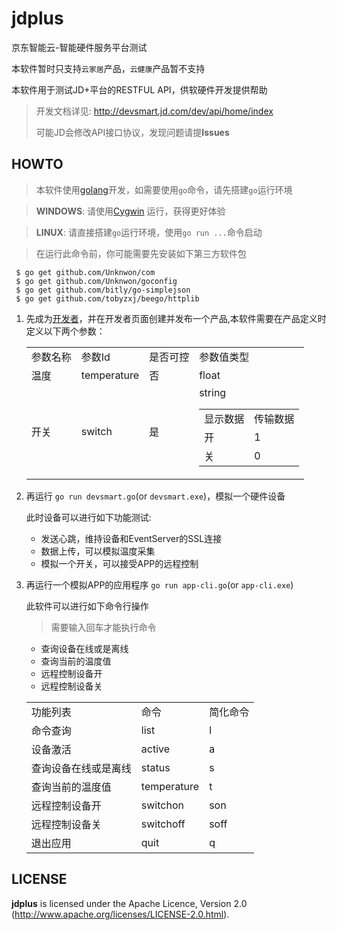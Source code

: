 jdplus
======

京东智能云-智能硬件服务平台测试 

本软件暂时只支持`云家居`产品，`云健康`产品暂不支持

本软件用于测试JD+平台的RESTFUL API，供软硬件开发提供帮助

>开发文档详见: http://devsmart.jd.com/dev/api/home/index
>
>可能JD会修改API接口协议，发现问题请提**Issues**

## HOWTO

> 本软件使用[golang](http://golang.org/doc/install)开发，如需要使用`go`命令，请先搭建`go`运行环境

> **WINDOWS**: 请使用[Cygwin](http://www.cygwin.com/) 运行，获得更好体验

> **LINUX**: 请直接搭建`go`运行环境，使用`go run ...`命令启动

>在运行此命令前，你可能需要先安装如下第三方软件包
>
	 $ go get github.com/Unknwon/com
	 $ go get github.com/Unknwon/goconfig
	 $ go get github.com/bitly/go-simplejson 
	 $ go get github.com/tobyzxj/beego/httplib	 

1. 先成为[开发者](http://devsmart.jd.com/dev/index "JD+开发者")，并在开发者页面创建并发布一个产品,本软件需要在产品定义时定义以下两个参数：
	<table>
		<tr>
			<td>参数名称</td>
			<td>参数Id</td>
			<td>是否可控</td>
			<td>参数值类型</td>
		</tr>
		<tr>
			<td>温度</td>
			<td>temperature</td>
			<td>否</td>
			<td>float</td>
		</tr>
		<tr>
			<td>开关</td>
			<td>switch</td>
			<td>是</td>
			<td>string
				<table>
					<tr>
						<td>显示数据</td>
						<td>传输数据</td>
					</tr>
					<tr>
						<td>开</td>
						<td>1</td>
					</tr>
					<tr>
						<td>关</td>
						<td>0</td>
					</tr>
				</table>
			</td>
		</tr>
	</table>


2. 再运行 `go run devsmart.go`(or `devsmart.exe`)，模拟一个硬件设备

    此时设备可以进行如下功能测试:
    * 发送心跳，维持设备和EventServer的SSL连接
    * 数据上传，可以模拟温度采集
    * 模拟一个开关，可以接受APP的远程控制

3. 再运行一个模拟APP的应用程序 `go run app-cli.go`(or `app-cli.exe`)

    此软件可以进行如下命令行操作 
	>需要输入回车才能执行命令
    * 查询设备在线或是离线
    * 查询当前的温度值
    * 远程控制设备开
    * 远程控制设备关
	
	<table>
	    <tr>
	        <td>功能列表</td><td>命令</td><td>简化命令</td>
	    </tr>
	    <tr>
	        <td>命令查询</td><td>list</td><td>l</td>
	    </tr>
	    <tr>
	        <td>设备激活</td><td>active</td><td>a</td>
	    </tr>
		<tr>
	        <td>查询设备在线或是离线</td><td>status</td><td>s</td>
	    </tr>
		<tr>
	        <td>查询当前的温度值</td><td>temperature</td><td>t</td>
	    </tr>
		<tr>
	        <td>远程控制设备开</td><td>switchon</td><td>son</td>
	    </tr>
		<tr>
	        <td>远程控制设备关</td><td>switchoff</td><td>soff</td>
	    </tr>
		<tr>
	        <td>退出应用</td><td>quit</td><td>q</td>
	    </tr>
	</table>

## LICENSE

**jdplus** is licensed under the Apache Licence, Version 2.0
(http://www.apache.org/licenses/LICENSE-2.0.html).
